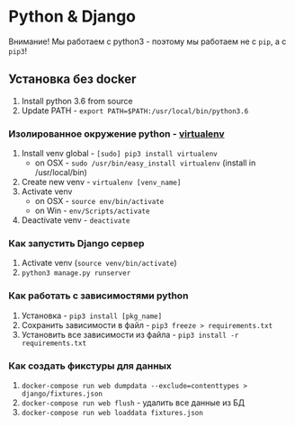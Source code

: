 # Python & Django

Внимание! Мы работаем с python3 - поэтому мы работаем не с `pip`, а с `pip3`!

## Установка без docker

1. Install python 3.6 from source
2. Update PATH - `export PATH=$PATH:/usr/local/bin/python3.6`

### Изолированное окружение python - [virtualenv](https://virtualenv.pypa.io/en/stable/userguide/)

1. Install venv global - `[sudo] pip3 install virtualenv`
	* on OSX - `sudo /usr/bin/easy_install virtualenv` (install in /usr/local/bin)
2. Create new venv - `virtualenv [venv_name]`
3. Activate venv
	* on OSX - `source env/bin/activate`
	* on Win - `env/Scripts/activate`
4. Deactivate venv - `deactivate`

### Как запустить Django сервер

1. Activate venv (`source venv/bin/activate`)
2. `python3 manage.py runserver`

### Как работать с зависимостями python

1. Установка - `pip3 install [pkg_name]`
2. Сохранить зависимости в файл - `pip3 freeze > requirements.txt`
3. Установить все зависимости из файла - `pip3 install -r requirements.txt`

### Как создать фикстуры для данных

1. `docker-compose run web dumpdata --exclude=contenttypes > django/fixtures.json`
2. `docker-compose run web flush` - удалить все данные из БД
3. `docker-compose run web loaddata fixtures.json`